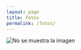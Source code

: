 ```yaml
---
layout: page
title: Fotos
permalink: /fotos/
---
```


![No se muestra la imagen](../images/Catalogo.jpeg)
